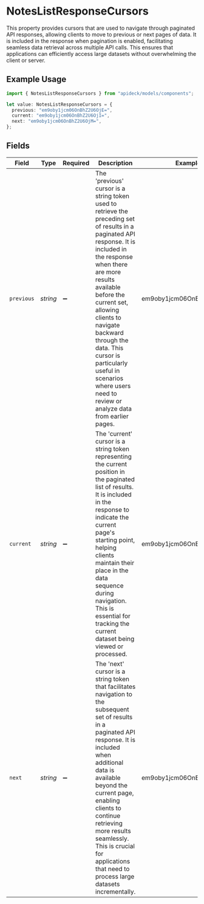 # NotesListResponseCursors

This property provides cursors that are used to navigate through paginated API responses, allowing clients to move to previous or next pages of data. It is included in the response when pagination is enabled, facilitating seamless data retrieval across multiple API calls. This ensures that applications can efficiently access large datasets without overwhelming the client or server.

## Example Usage

```typescript
import { NotesListResponseCursors } from "apideck/models/components";

let value: NotesListResponseCursors = {
  previous: "em9oby1jcm06OnBhZ2U6OjE=",
  current: "em9oby1jcm06OnBhZ2U6OjI=",
  next: "em9oby1jcm06OnBhZ2U6OjM=",
};
```

## Fields

| Field                                                                                                                                                                                                                                                                                                                                                                                  | Type                                                                                                                                                                                                                                                                                                                                                                                   | Required                                                                                                                                                                                                                                                                                                                                                                               | Description                                                                                                                                                                                                                                                                                                                                                                            | Example                                                                                                                                                                                                                                                                                                                                                                                |
| -------------------------------------------------------------------------------------------------------------------------------------------------------------------------------------------------------------------------------------------------------------------------------------------------------------------------------------------------------------------------------------- | -------------------------------------------------------------------------------------------------------------------------------------------------------------------------------------------------------------------------------------------------------------------------------------------------------------------------------------------------------------------------------------- | -------------------------------------------------------------------------------------------------------------------------------------------------------------------------------------------------------------------------------------------------------------------------------------------------------------------------------------------------------------------------------------- | -------------------------------------------------------------------------------------------------------------------------------------------------------------------------------------------------------------------------------------------------------------------------------------------------------------------------------------------------------------------------------------- | -------------------------------------------------------------------------------------------------------------------------------------------------------------------------------------------------------------------------------------------------------------------------------------------------------------------------------------------------------------------------------------- |
| `previous`                                                                                                                                                                                                                                                                                                                                                                             | *string*                                                                                                                                                                                                                                                                                                                                                                               | :heavy_minus_sign:                                                                                                                                                                                                                                                                                                                                                                     | The 'previous' cursor is a string token used to retrieve the preceding set of results in a paginated API response. It is included in the response when there are more results available before the current set, allowing clients to navigate backward through the data. This cursor is particularly useful in scenarios where users need to review or analyze data from earlier pages. | em9oby1jcm06OnBhZ2U6OjE=                                                                                                                                                                                                                                                                                                                                                               |
| `current`                                                                                                                                                                                                                                                                                                                                                                              | *string*                                                                                                                                                                                                                                                                                                                                                                               | :heavy_minus_sign:                                                                                                                                                                                                                                                                                                                                                                     | The 'current' cursor is a string token representing the current position in the paginated list of results. It is included in the response to indicate the current page's starting point, helping clients maintain their place in the data sequence during navigation. This is essential for tracking the current dataset being viewed or processed.                                    | em9oby1jcm06OnBhZ2U6OjI=                                                                                                                                                                                                                                                                                                                                                               |
| `next`                                                                                                                                                                                                                                                                                                                                                                                 | *string*                                                                                                                                                                                                                                                                                                                                                                               | :heavy_minus_sign:                                                                                                                                                                                                                                                                                                                                                                     | The 'next' cursor is a string token that facilitates navigation to the subsequent set of results in a paginated API response. It is included when additional data is available beyond the current page, enabling clients to continue retrieving more results seamlessly. This is crucial for applications that need to process large datasets incrementally.                           | em9oby1jcm06OnBhZ2U6OjM=                                                                                                                                                                                                                                                                                                                                                               |